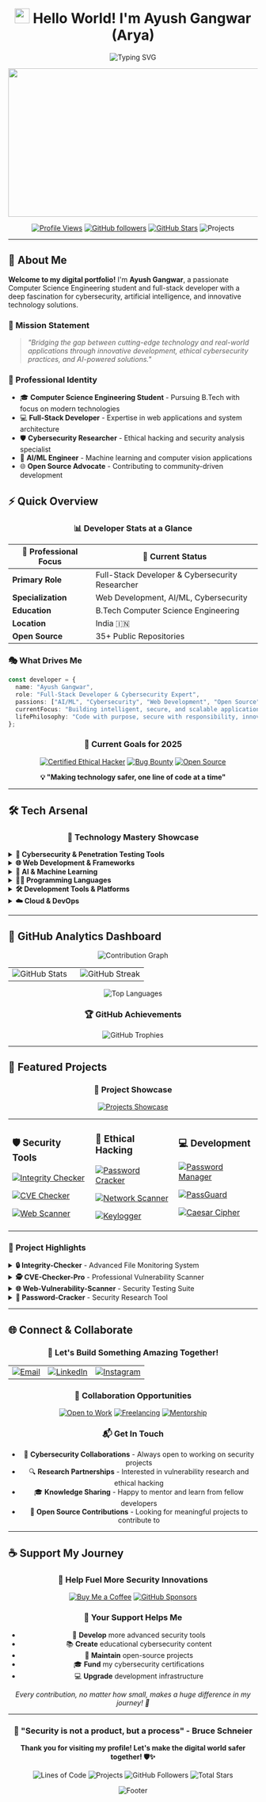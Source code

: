 <div align="center">

# <img src="https://raw.githubusercontent.com/MartinHeinz/MartinHeinz/master/wave.gif" width="30px" height="30px"> Hello World! I'm **Ayush Gangwar (Arya)**

<img src="https://readme-typing-svg.demolab.com?font=Fira+Code&weight=600&size=28&pause=1000&color=00D9FF&center=true&vCenter=true&width=800&lines=Cybersecurity+Enthusiast+%F0%9F%9B%A1%EF%B8%8F;Ethical+Hacker+%26+Security+Researcher+%F0%9F%94%90;Full-Stack+Developer+%F0%9F%92%BB;AI+%26+Machine+Learning+Explorer+%F0%9F%A4%96;BTech+Student+%40+Invertis+University+%F0%9F%8E%93;Building+Secure+Digital+Solutions+%F0%9F%8C%9F" alt="Typing SVG" />

<p align="center">
  <img src="https://media.giphy.com/media/L1R1tvI9svkIWwpVYr/giphy.gif" width="600" height="300" />
</p>

[![Profile Views](https://komarev.com/ghpvc/?username=Arya182-ui&color=00d9ff&style=for-the-badge&label=Profile+Views)](https://github.com/Arya182-ui)
[![GitHub followers](https://img.shields.io/github/followers/Arya182-ui?logo=GitHub&style=for-the-badge&color=00d9ff)](https://github.com/Arya182-ui)
[![GitHub Stars](https://img.shields.io/github/stars/Arya182-ui?logo=github&style=for-the-badge&color=00d9ff)](https://github.com/Arya182-ui)
![Projects](https://img.shields.io/badge/Projects-35%2B-6366f1?style=for-the-badge&logo=github&color=00d9ff)
</div>

---

## 🌟 **About Me**

**Welcome to my digital portfolio!** I'm **Ayush Gangwar**, a passionate Computer Science Engineering student and full-stack developer with a deep fascination for cybersecurity, artificial intelligence, and innovative technology solutions.

### 🎯 Mission Statement

> *"Bridging the gap between cutting-edge technology and real-world applications through innovative development, ethical cybersecurity practices, and AI-powered solutions."*

### 🌟 Professional Identity

- 🎓 **Computer Science Engineering Student** - Pursuing B.Tech with focus on modern technologies
- 💻 **Full-Stack Developer** - Expertise in web applications and system architecture
- 🛡️ **Cybersecurity Researcher** - Ethical hacking and security analysis specialist
- 🤖 **AI/ML Engineer** - Machine learning and computer vision applications
- 🌐 **Open Source Advocate** - Contributing to community-driven development

## ⚡ Quick Overview

<div align="center">

### 📊 Developer Stats at a Glance

| 💼 **Professional Focus** | 🎯 **Current Status** |
|-------------------------|---------------------|
| **Primary Role** | Full-Stack Developer & Cybersecurity Researcher |
| **Specialization** | Web Development, AI/ML, Cybersecurity |
| **Education** | B.Tech Computer Science Engineering |
| **Location** | India 🇮🇳 |
| **Open Source** | 35+ Public Repositories |

</div>

### 🎭 What Drives Me

```typescript
const developer = {
  name: "Ayush Gangwar",
  role: "Full-Stack Developer & Cybersecurity Expert",
  passions: ["AI/ML", "Cybersecurity", "Web Development", "Open Source"],
  currentFocus: "Building intelligent, secure, and scalable applications",
  lifePhilosophy: "Code with purpose, secure with responsibility, innovate with ethics"
};
```
<div align="center">

### 🎯 **Current Goals for 2025**

[![Certified Ethical Hacker](https://img.shields.io/badge/Target-CEH%20Certification-red?style=for-the-badge&logo=comptia)](https://www.eccouncil.org/)
[![Bug Bounty](https://img.shields.io/badge/Goal-Bug%20Bounty%20Hunter-orange?style=for-the-badge&logo=hackerone)](https://hackerone.com/)
[![Open Source](https://img.shields.io/badge/Contributing-Open%20Source-green?style=for-the-badge&logo=github)](https://github.com/Arya182-ui)

**💡 "Making technology safer, one line of code at a time"**

</div>

---

## 🛠 **Tech Arsenal**

<div align="center">

### 🎨 **Technology Mastery Showcase**

</div>

<details>
<summary><strong>🔐 Cybersecurity & Penetration Testing Tools</strong></summary>

<div align="center">

![Kali Linux](https://img.shields.io/badge/Kali%20Linux-557C87?style=for-the-badge&logo=kali-linux&logoColor=white)
![Metasploit](https://img.shields.io/badge/Metasploit-9B1D20?style=for-the-badge&logo=metasploit&logoColor=white)
![Wireshark](https://img.shields.io/badge/Wireshark-1676D3?style=for-the-badge&logo=wireshark&logoColor=white)
![Burp Suite](https://img.shields.io/badge/Burp%20Suite-9C1D19?style=for-the-badge&logo=burp-suite&logoColor=white)
![OWASP ZAP](https://img.shields.io/badge/OWASP%20ZAP-8D24D2?style=for-the-badge&logo=owasp&logoColor=white)
![Nmap](https://img.shields.io/badge/nmap-%23FF6600.svg?style=for-the-badge&logo=nmap&logoColor=white)
![Shodan](https://img.shields.io/badge/Shodan-F3A12E?style=for-the-badge&logo=shodan&logoColor=white)
![John The Ripper](https://img.shields.io/badge/John%20The%20Ripper-9B1D20?style=for-the-badge&logo=john-the-ripper&logoColor=white)
![Hashcat](https://img.shields.io/badge/Hashcat-8D3D3D?style=for-the-badge&logo=hashcat&logoColor=white)
![Aircrack-ng](https://img.shields.io/badge/aircrack--ng-FF6600?style=for-the-badge&logo=aircrack-ng&logoColor=white)
![Nikto](https://img.shields.io/badge/Nikto-2C3E50?style=for-the-badge&logo=nikto&logoColor=white)
![Hydra](https://img.shields.io/badge/THC%20Hydra-FF4E00?style=for-the-badge&logo=hydra&logoColor=white)

</div>

</details>

<details>
<summary><strong>🌐 Web Development & Frameworks</strong></summary>

<div align="center">

![HTML5](https://img.shields.io/badge/html5-E34F26?style=for-the-badge&logo=html5&logoColor=white)
![CSS3](https://img.shields.io/badge/css3-1572B6?style=for-the-badge&logo=css3&logoColor=white)
![JavaScript](https://img.shields.io/badge/javascript-F7DF1E?style=for-the-badge&logo=javascript&logoColor=black)
![TypeScript](https://img.shields.io/badge/typescript-007ACC?style=for-the-badge&logo=typescript&logoColor=white)
![React](https://img.shields.io/badge/react-20232A?style=for-the-badge&logo=react&logoColor=61DAFB)
![Next.js](https://img.shields.io/badge/next.js-000000?style=for-the-badge&logo=nextdotjs&logoColor=white)
![Tailwind CSS](https://img.shields.io/badge/tailwindcss-38B2AC?style=for-the-badge&logo=tailwind-css&logoColor=white)

</div>

</details>

<details>
<summary><strong>🤖 AI & Machine Learning</strong></summary>

<div align="center">

![TensorFlow](https://img.shields.io/badge/TensorFlow-FF6F00?style=for-the-badge&logo=tensorflow&logoColor=white)
![PyTorch](https://img.shields.io/badge/PyTorch-EE4C2C?style=for-the-badge&logo=pytorch&logoColor=white)
![Scikit-Learn](https://img.shields.io/badge/scikit--learn-F7931E?style=for-the-badge&logo=scikitlearn&logoColor=white)
![Pandas](https://img.shields.io/badge/pandas-150458?style=for-the-badge&logo=pandas&logoColor=white)
![NumPy](https://img.shields.io/badge/numpy-013243?style=for-the-badge&logo=numpy&logoColor=white)
![OpenCV](https://img.shields.io/badge/opencv-5C3EE8?style=for-the-badge&logo=opencv&logoColor=white)
![Jupyter](https://img.shields.io/badge/Jupyter-F37626?style=for-the-badge&logo=jupyter&logoColor=white)
![Keras](https://img.shields.io/badge/Keras-D00000?style=for-the-badge&logo=keras&logoColor=white)

</div>

</details>

<details>
<summary><strong>🧑‍💻 Programming Languages</strong></summary>

<div align="center">

![Python](https://img.shields.io/badge/python-3670A0?style=for-the-badge&logo=python&logoColor=ffdd54)
![C](https://img.shields.io/badge/C-00599C?style=for-the-badge&logo=c&logoColor=white)
![C++](https://img.shields.io/badge/C++-00599C?style=for-the-badge&logo=c%2B%2B&logoColor=white)
![Java](https://img.shields.io/badge/java-%23ED8B00.svg?style=for-the-badge&logo=openjdk&logoColor=white)
![JavaScript](https://img.shields.io/badge/javascript-F7DF1E?style=for-the-badge&logo=javascript&logoColor=black)
![Bash](https://img.shields.io/badge/bash-4EAA25?style=for-the-badge&logo=gnubash&logoColor=white)
![PowerShell](https://img.shields.io/badge/PowerShell-5391FE?style=for-the-badge&logo=powershell&logoColor=white)

</div>

</details>

<details>
<summary><strong>🛠 Development Tools & Platforms</strong></summary>

<div align="center">

![Docker](https://img.shields.io/badge/docker-%230db7ed.svg?style=for-the-badge&logo=docker&logoColor=white)
![Git](https://img.shields.io/badge/git-%23F05033.svg?style=for-the-badge&logo=git&logoColor=white)
![GitHub](https://img.shields.io/badge/github-%23121011.svg?style=for-the-badge&logo=github&logoColor=white)
![VS Code](https://img.shields.io/badge/VS%20Code-007ACC?style=for-the-badge&logo=visual-studio-code&logoColor=white)
![Linux](https://img.shields.io/badge/Linux-FCC624?style=for-the-badge&logo=linux&logoColor=black)
![Ubuntu](https://img.shields.io/badge/Ubuntu-E95420?style=for-the-badge&logo=ubuntu&logoColor=white)
![VirtualBox](https://img.shields.io/badge/VirtualBox-1E1E1E?style=for-the-badge&logo=virtualbox&logoColor=white)
![VMware](https://img.shields.io/badge/VMware-607078?style=for-the-badge&logo=vmware&logoColor=white)

</div>

</details>

<details>
<summary><strong>☁️ Cloud & DevOps</strong></summary>

<div align="center">

![AWS](https://img.shields.io/badge/AWS-232F3E?style=for-the-badge&logo=amazon-aws&logoColor=white)
![Vercel](https://img.shields.io/badge/Vercel-000000?style=for-the-badge&logo=vercel&logoColor=white)
![Netlify](https://img.shields.io/badge/netlify-%23000000.svg?style=for-the-badge&logo=netlify&logoColor=#00C7B7)
![Firebase](https://img.shields.io/badge/firebase-FFCA28?style=for-the-badge&logo=firebase&logoColor=black)

</div>

</details>

---

## 🚀 **GitHub Analytics Dashboard**

<div align="center">

<img src="https://github-readme-activity-graph.vercel.app/graph?username=Arya182-ui&theme=react-dark&bg_color=0d1117&color=00d9ff&line=00d9ff&point=ffffff&area=true&hide_border=true" alt="Contribution Graph" />

</div>

<div align="center">
<table>
<tr>
<td width="50%">

<img src="https://github-readme-stats.vercel.app/api?username=Arya182-ui&show_icons=true&theme=react&bg_color=0d1117&title_color=00d9ff&icon_color=00d9ff&text_color=ffffff&border_color=30363d&hide_border=true&count_private=true&include_all_commits=true" alt="GitHub Stats" />

</td>
<td width="50%">

<img src="https://github-readme-streak-stats.herokuapp.com/?user=Arya182-ui&theme=react&background=0d1117&ring=00d9ff&fire=00d9ff&currStreakLabel=00d9ff&sideNums=ffffff&currStreakNum=ffffff&dates=ffffff&sideLabels=ffffff&hide_border=true" alt="GitHub Streak" />

</td>
</tr>
</table>
</div>

<div align="center">

<img src="https://github-readme-stats.vercel.app/api/top-langs/?username=Arya182-ui&layout=compact&theme=react&bg_color=0d1117&title_color=00d9ff&text_color=ffffff&border_color=30363d&hide_border=true&langs_count=8" alt="Top Languages" />

</div>

<div align="center">

### 🏆 **GitHub Achievements**

<img src="https://github-profile-trophy.vercel.app/?username=Arya182-ui&theme=radical&no-frame=true&no-bg=true&margin-w=4&row=2&column=4" alt="GitHub Trophies" />

</div>

---

## 🎯 **Featured Projects**

<div align="center">

### 💼 **Project Showcase**

[![Projects Showcase](https://img.shields.io/badge/🚀%20Interactive%20Portfolio-Visit%20Now-00d9ff?style=for-the-badge&logo=vercel&logoColor=white)](https://projectsshowcase-lyart.vercel.app/)

</div>

<div align="center">
<table>
<tr>
<td width="33%">

### 🛡️ **Security Tools**

[![Integrity Checker](https://img.shields.io/badge/Integrity%20Checker-File%20Monitoring-red?style=for-the-badge&logo=security&logoColor=white)](https://github.com/Arya182-ui/Integrity-Checker)

[![CVE Checker](https://img.shields.io/badge/CVE%20Checker-Vulnerability%20Scanner-orange?style=for-the-badge&logo=security&logoColor=white)](https://github.com/Arya182-ui/CVE-Checker-Pro)

[![Web Scanner](https://img.shields.io/badge/Web%20Scanner-Security%20Testing-yellow?style=for-the-badge&logo=security&logoColor=black)](https://github.com/Arya182-ui/Web_Venerability_Scanner)

</td>
<td width="33%">

### 🔐 **Ethical Hacking**

[![Password Cracker](https://img.shields.io/badge/Password%20Cracker-Security%20Research-green?style=for-the-badge&logo=key&logoColor=white)](https://github.com/Arya182-ui/PAssword_Cracker)

[![Network Scanner](https://img.shields.io/badge/Network%20Scanner-Infrastructure-blue?style=for-the-badge&logo=network-wired&logoColor=white)](https://github.com/Arya182-ui/Network_Scanner)

[![Keylogger](https://img.shields.io/badge/Keylogger-Digital%20Forensics-purple?style=for-the-badge&logo=keyboard&logoColor=white)](https://github.com/Arya182-ui/KEYLOGGER)

</td>
<td width="33%">

### 💻 **Development**

[![Password Manager](https://img.shields.io/badge/Password%20Manager-Security%20App-cyan?style=for-the-badge&logo=lastpass&logoColor=white)](https://github.com/Arya182-ui/Password-Manager)

[![PassGuard](https://img.shields.io/badge/PassGuard-React%20App-61DAFB?style=for-the-badge&logo=react&logoColor=white)](https://github.com/Arya182-ui/PassGuard)

[![Caesar Cipher](https://img.shields.io/badge/Caesar%20Cipher-Cryptography-FF6B6B?style=for-the-badge&logo=python&logoColor=white)](https://github.com/Arya182-ui/Caesar-Ciphe)

</td>
</tr>
</table>
</div>

### 🌟 **Project Highlights**

<details>
<summary><strong>🔒 Integrity-Checker</strong> - Advanced File Monitoring System</summary>

- 📁 **Real-time file monitoring** with hash verification
- 🚨 **Instant breach detection** and alert system
- 📊 **Comprehensive logging** and reporting
- 🛡️ **Multi-algorithm hashing** (MD5, SHA-256, SHA-512)

</details>

<details>
<summary><strong>🕵️ CVE-Checker-Pro</strong> - Professional Vulnerability Scanner</summary>

- 🔍 **Real-time CVE database** integration
- 🎯 **Software vulnerability assessment**
- 📈 **Risk scoring** and prioritization
- 🌐 **NIST NVD API** integration

</details>

<details>
<summary><strong>🌐 Web-Vulnerability-Scanner</strong> - Security Testing Suite</summary>

- 🔍 **SQL Injection** detection
- ⚡ **XSS vulnerability** scanning
- 🗂️ **Directory traversal** testing
- 🌐 **Subdomain enumeration**
- 🔒 **Anonymous scanning** with Tor support

</details>

<details>
<summary><strong>🔐 Password-Cracker</strong> - Security Research Tool</summary>

- 🎯 **Dictionary attacks** on hashed passwords
- 🔢 **Brute force** capabilities
- 📊 **Multiple hash algorithms** support
- 🖥️ **Modern GUI** interface

</details>

---

## 🌐 **Connect & Collaborate**

<div align="center">

### 🤝 **Let's Build Something Amazing Together!**

<table>
<tr>
<td align="center">
<a href="mailto:arya119000@gmail.com">
<img src="https://img.shields.io/badge/📧%20Email-Professional%20Contact-D14836?style=for-the-badge&logo=gmail&logoColor=white" alt="Email" />
</a>
</td>
<td align="center">
<a href="https://www.linkedin.com/in/ayush-gangwar-cyber/">
<img src="https://img.shields.io/badge/💼%20LinkedIn-Professional%20Network-0077B5?style=for-the-badge&logo=linkedin&logoColor=white" alt="LinkedIn" />
</a>
</td>
<td align="center">
<a href="https://www.instagram.com/i_am_arya119/">
<img src="https://img.shields.io/badge/📸%20Instagram-Creative%20Journey-E4405F?style=for-the-badge&logo=instagram&logoColor=white" alt="Instagram" />
</a>
</td>
</tr>
</table>

### 🌟 **Collaboration Opportunities**

[![Open to Work](https://img.shields.io/badge/🚀%20Open%20to%20Work-Cybersecurity%20Roles-success?style=for-the-badge)](mailto:arya119000@gmail.com)
[![Freelancing](https://img.shields.io/badge/💻%20Freelancing-Security%20Projects-blue?style=for-the-badge)](mailto:arya119000@gmail.com)
[![Mentorship](https://img.shields.io/badge/🎓%20Mentorship-Learning%20Together-purple?style=for-the-badge)](mailto:arya119000@gmail.com)

### 📬 **Get In Touch**

- 💬 **Cybersecurity Collaborations** - Always open to working on security projects
- 🔍 **Research Partnerships** - Interested in vulnerability research and ethical hacking
- 🎓 **Knowledge Sharing** - Happy to mentor and learn from fellow developers
- 🌟 **Open Source Contributions** - Looking for meaningful projects to contribute to

</div>

---

## ☕ **Support My Journey**

<div align="center">

### 💖 **Help Fuel More Security Innovations**

[![Buy Me a Coffee](https://img.shields.io/badge/☕%20Buy%20Me%20a%20Coffee-Support%20My%20Work-FF6B35?style=for-the-badge&logo=buy-me-a-coffee&logoColor=white)](http://buymeacoffee.com/Arya182)
[![GitHub Sponsors](https://img.shields.io/badge/💖%20GitHub%20Sponsors-Monthly%20Support-EA4AAA?style=for-the-badge&logo=github-sponsors)](https://github.com/sponsors/Arya182-ui)

### 🙏 **Your Support Helps Me**

- 🔧 **Develop** more advanced security tools
- 📚 **Create** educational cybersecurity content
- 🌟 **Maintain** open-source projects
- 🎓 **Fund** my cybersecurity certifications
- 💻 **Upgrade** development infrastructure

*Every contribution, no matter how small, makes a huge difference in my journey! 💙*

</div>

---

<div align="center">

### 🎯 **"Security is not a product, but a process"** - Bruce Schneier

**Thank you for visiting my profile! Let's make the digital world safer together! 🛡️✨**

![Lines of Code](https://img.shields.io/badge/Lines%20of%20Code-200K%2B-blue?style=for-the-badge)
![Projects](https://img.shields.io/badge/Projects%20Completed-35%2B-green?style=for-the-badge)
![GitHub Followers](https://img.shields.io/github/followers/Arya182-ui?style=for-the-badge&color=orange)
![Total Stars](https://img.shields.io/github/stars/Arya182-ui?style=for-the-badge&color=yellow)

<img src="https://capsule-render.vercel.app/api?type=waving&color=00d9ff&height=120&section=footer&animation=fadeIn" alt="Footer" />

</div>
